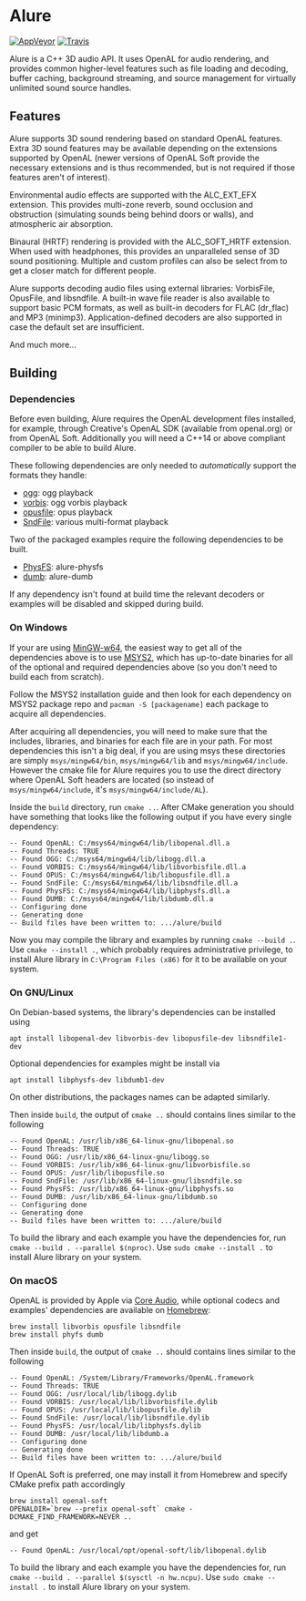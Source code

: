 Alure
=====
[![AppVeyor][AppVeyor Badge]][AppVeyor URL]
[![Travis][Travis Badge]][Travis URL]

[AppVeyor Badge]: https://ci.appveyor.com/api/projects/status/github/kcat/alure?branch=master&svg=true
[AppVeyor URL]: https://ci.appveyor.com/project/ChrisRobinson/alure/branch/master
[Travis Badge]: https://api.travis-ci.org/kcat/alure.svg
[Travis URL]: https://travis-ci.org/kcat/alure

Alure is a C++ 3D audio API. It uses OpenAL for audio rendering, and provides
common higher-level features such as file loading and decoding, buffer caching,
background streaming, and source management for virtually unlimited sound
source handles.

Features
--------
Alure supports 3D sound rendering based on standard OpenAL features. Extra 3D
sound features may be available depending on the extensions supported by OpenAL
(newer versions of OpenAL Soft provide the necessary extensions and is thus
recommended, but is not required if those features aren't of interest).

Environmental audio effects are supported with the ALC_EXT_EFX extension. This
provides multi-zone reverb, sound occlusion and obstruction (simulating sounds
being behind doors or walls), and atmospheric air absorption.

Binaural (HRTF) rendering is provided with the ALC_SOFT_HRTF extension. When
used with headphones, this provides an unparalleled sense of 3D sound
positioning. Multiple and custom profiles can also be select from to get a
closer match for different people.

Alure supports decoding audio files using external libraries: VorbisFile,
OpusFile, and libsndfile. A built-in wave file reader is also available to
support basic PCM formats, as well as built-in decoders for FLAC (dr_flac) and
MP3 (minimp3). Application-defined decoders are also supported in case the
default set are insufficient.

And much more…

Building
--------
### Dependencies
Before even building, Alure requires the OpenAL development files installed,
for example, through Creative's OpenAL SDK (available from openal.org) or from
OpenAL Soft. Additionally you will need a C++14 or above compliant compiler to
be able to build Alure.

These following dependencies are only needed to *automatically* support the
formats they handle:

* [ogg](https://xiph.org/ogg/): ogg playback
* [vorbis](https://xiph.org/vorbis/): ogg vorbis playback
* [opusfile](http://opus-codec.org/): opus playback
* [SndFile](http://www.mega-nerd.com/libsndfile/): various multi-format playback

Two of the packaged examples require the following dependencies to be built.

* [PhysFS](https://icculus.org/physfs/): alure-physfs
* [dumb](https://github.com/kode54/dumb): alure-dumb

If any dependency isn't found at build time the relevant decoders or examples
will be disabled and skipped during build.

### On Windows
If your are using [MinGW-w64](https://mingw-w64.org/doku.php), the easiest way
to get all of the dependencies above is to use [MSYS2](http://www.msys2.org/),
which has up-to-date binaries for all of the optional and required dependencies
above (so you don't need to build each from scratch).

Follow the MSYS2 installation guide and then look for each dependency on MSYS2
package repo and `pacman -S [packagename]` each package to acquire all
dependencies.

After acquiring all dependencies, you will need to make sure that the includes,
libraries, and binaries for each file are in your path. For most dependencies
this isn't a big deal, if you are using msys these directories are simply
`msys/mingw64/bin`, `msys/mingw64/lib` and `msys/mingw64/include`. However the
cmake file for Alure requires you to use the direct directory where OpenAL Soft
headers are located (so instead of `msys/mingw64/include`, it's
`msys/mingw64/include/AL`).

Inside the `build` directory, run `cmake ..`. After CMake generation
you should have something that looks like the following output
if you have every single dependency:

    -- Found OpenAL: C:/msys64/mingw64/lib/libopenal.dll.a
    -- Found Threads: TRUE
    -- Found OGG: C:/msys64/mingw64/lib/libogg.dll.a
    -- Found VORBIS: C:/msys64/mingw64/lib/libvorbisfile.dll.a
    -- Found OPUS: C:/msys64/mingw64/lib/libopusfile.dll.a
    -- Found SndFile: C:/msys64/mingw64/lib/libsndfile.dll.a
    -- Found PhysFS: C:/msys64/mingw64/lib/libphysfs.dll.a
    -- Found DUMB: C:/msys64/mingw64/lib/libdumb.dll.a
    -- Configuring done
    -- Generating done
    -- Build files have been written to: .../alure/build

Now you may compile the library and examples by running `cmake --build .`.
Use `cmake --install .`, which probably requires administrative privilege,
to install Alure library in `C:\Program Files (x86)` for it to be available
on your system.

### On GNU/Linux
On Debian-based systems, the library's dependencies can be installed using

    apt install libopenal-dev libvorbis-dev libopusfile-dev libsndfile1-dev

Optional dependencies for examples might be install via

    apt install libphysfs-dev libdumb1-dev

On other distributions, the packages names can be adapted similarly.

Then inside `build`, the output of `cmake ..` should contains lines similar to
the following

    -- Found OpenAL: /usr/lib/x86_64-linux-gnu/libopenal.so
    -- Found Threads: TRUE
    -- Found OGG: /usr/lib/x86_64-linux-gnu/libogg.so
    -- Found VORBIS: /usr/lib/x86_64-linux-gnu/libvorbisfile.so
    -- Found OPUS: /usr/lib/libopusfile.so
    -- Found SndFile: /usr/lib/x86_64-linux-gnu/libsndfile.so
    -- Found PhysFS: /usr/lib/x86_64-linux-gnu/libphysfs.so
    -- Found DUMB: /usr/lib/x86_64-linux-gnu/libdumb.so
    -- Configuring done
    -- Generating done
    -- Build files have been written to: .../alure/build

To build the library and each example you have the dependencies for,
run `cmake --build . --parallel $(nproc)`.  Use `sudo cmake --install .`
to install Alure library on your system.

### On macOS
OpenAL is provided by Apple via [Core Audio], while optional codecs and
examples' dependencies are available on [Homebrew](https://brew.sh/):

    brew install libvorbis opusfile libsndfile
    brew install phyfs dumb

Then inside `build`, the output of `cmake ..` should contains lines similar to
the following

    -- Found OpenAL: /System/Library/Frameworks/OpenAL.framework
    -- Found Threads: TRUE
    -- Found OGG: /usr/local/lib/libogg.dylib
    -- Found VORBIS: /usr/local/lib/libvorbisfile.dylib
    -- Found OPUS: /usr/local/lib/libopusfile.dylib
    -- Found SndFile: /usr/local/lib/libsndfile.dylib
    -- Found PhysFS: /usr/local/lib/libphysfs.dylib
    -- Found DUMB: /usr/local/lib/libdumb.a
    -- Configuring done
    -- Generating done
    -- Build files have been written to: .../alure/build

If OpenAL Soft is preferred, one may install it from Homebrew and specify
CMake prefix path accordingly

    brew install openal-soft
    OPENALDIR=`brew --prefix openal-soft` cmake -DCMAKE_FIND_FRAMEWORK=NEVER ..

and get

    -- Found OpenAL: /usr/local/opt/openal-soft/lib/libopenal.dylib

To build the library and each example you have the dependencies for,
run `cmake --build . --parallel $(sysctl -n hw.ncpu)`.
Use `sudo cmake --install .` to install Alure library on your system.

[Core Audio]: https://developer.apple.com/library/archive/documentation/MusicAudio/Conceptual/CoreAudioOverview/WhatsinCoreAudio/WhatsinCoreAudio.html
